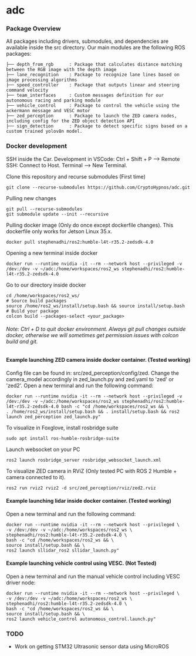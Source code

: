 # adc
### Package Overview 
All packages including drivers, submodules, and dependencies are available inside the src directory. Our main modules are the following ROS packages:

    ├── depth_from_rgb      : Package that calculates distance matching between the RGB image with the depth image
    ├── lane_recognition    : Package to recognize lane lines based on image processing algorithms
    ├── speed_controller    : Package that outputs linear and steering command velocity
    ├── team_interfaces     : Custom messages definition for our autonomous racing and parking module
    ├── vehicle_control     : Package to control the vehicle using the ackermann message and VESC motor  
    ├── zed_perception      : Package to launch the ZED camera nodes, including config for the ZED object detection API
    ├── sign_detection      : Package to detect specific signs based on a custom trained yolov8n model.
    
### Docker development

SSH inside the Car. Development in VSCode: Ctrl + Shift + P --> Remote SSH: Connect to Host. Terminal --> New Terminal.

Clone this repository and recurse submodules (First time)
    
    git clone --recurse-submodules https://github.com/CryptoHypnos/adc.git

Pulling new changes

    git pull --recurse-submodules
    git submodule update --init --recursive

Pulling docker image (Only do once except dockerfile changes). This dockerfile only works for Jetson Linux 35.x.

    docker pull stephenadhi/ros2:humble-l4t-r35.2-zedsdk-4.0

Opening a new terminal inside docker

    docker run --runtime nvidia -it --rm --network host --privileged -v /dev:/dev -v ~/adc:/home/workspaces/ros2_ws stephenadhi/ros2:humble-l4t-r35.2-zedsdk-4.0

Go to our directory inside docker

    cd /home/workspaces/ros2_ws/
    # Source build packages
    source /home/ros2_ws/install/setup.bash && source install/setup.bash
    # Build your package
    colcon build --packages-select <your_package>

###### Note: Ctrl + D to quit docker environment. Always git pull changes outside docker, otherwise we will sometimes get permission issues with colcon build and git.

#### Example launching ZED camera inside docker container. (Tested working)

Config file can be found in: src/zed_perception/config/zed. Change the camera_model accordingly in zed_launch.py and zed.yaml to 'zed' or 'zed2'.
Open a new terminal and run the following command:

    docker run --runtime nvidia -it --rm --network host --privileged -v /dev:/dev -v ~/adc:/home/workspaces/ros2_ws stephenadhi/ros2:humble-l4t-r35.2-zedsdk-4.0 bash -c "cd /home/workspaces/ros2_ws && \
    . /home/ros2_ws/install/setup.bash && . install/setup.bash && ros2 launch zed_perception zed_launch.py" 

To visualize in Foxglove, install rosbridge suite

    sudo apt install ros-humble-rosbridge-suite

Launch websocket on your PC

    ros2 launch rosbridge_server rosbridge_websocket_launch.xml

To visualize ZED camera in RViZ (Only tested PC with ROS 2 Humble + camera connected to it).

    ros2 run rviz2 rviz2 -d src/zed_perception/rviz/zed2.rviz

#### Example launching lidar inside docker container. (Tested working)
Open a new terminal and run the following command:

    docker run --runtime nvidia -it --rm --network host --privileged \
    -v /dev:/dev -v ~/adc:/home/workspaces/ros2_ws \
    stephenadhi/ros2:humble-l4t-r35.2-zedsdk-4.0 \
    bash -c "cd /home/workspaces/ros2_ws && \
    source install/setup.bash && \ 
    ros2 launch sllidar_ros2 sllidar_launch.py"

#### Example launching vehicle control using VESC. (Not Tested)    
 Open a new terminal and run the manual vehicle control including VESC driver node:

    docker run --runtime nvidia -it --rm --network host --privileged \
    -v /dev:/dev -v ~/adc:/home/workspaces/ros2_ws \
    stephenadhi/ros2:humble-l4t-r35.2-zedsdk-4.0 \
    bash -c "cd /home/workspaces/ros2_ws && \
    source install/setup.bash && \ 
    ros2 launch vehicle_control autonomous_control.launch.py"
   

 ### TODO
- Work on getting STM32 Ultrasonic sensor data using MicroROS
